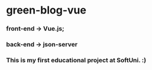# green-blog-vue

### front-end -> Vue.js;

### back-end -> json-server

### This is my first educational project at SoftUni. :)
